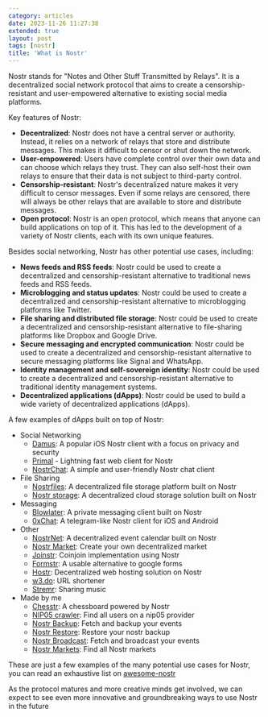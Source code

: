 ```yaml
---
category: articles
date: 2023-11-26 11:27:38
extended: true
layout: post
tags: [nostr]
title: 'What is Nostr'
---
```


Nostr stands for "Notes and Other Stuff Transmitted by Relays". It is a decentralized social network protocol that aims to create a censorship-resistant and user-empowered alternative to existing social media platforms.

<!--more-->

Key features of Nostr:

- **Decentralized**: Nostr does not have a central server or authority. Instead, it relies on a network of relays that store and distribute messages. This makes it difficult to censor or shut down the network.
- **User-empowered**: Users have complete control over their own data and can choose which relays they trust. They can also self-host their own relays to ensure that their data is not subject to third-party control.
- **Censorship-resistant**: Nostr's decentralized nature makes it very difficult to censor messages. Even if some relays are censored, there will always be other relays that are available to store and distribute messages.
- **Open protocol**: Nostr is an open protocol, which means that anyone can build applications on top of it. This has led to the development of a variety of Nostr clients, each with its own unique features.

Besides social networking, Nostr has other potential use cases, including:

- **News feeds and RSS feeds**: Nostr could be used to create a decentralized and censorship-resistant alternative to traditional news feeds and RSS feeds.
- **Microblogging and status updates**: Nostr could be used to create a decentralized and censorship-resistant alternative to microblogging platforms like Twitter.
- **File sharing and distributed file storage**: Nostr could be used to create a decentralized and censorship-resistant alternative to file-sharing platforms like Dropbox and Google Drive.
- **Secure messaging and encrypted communication**: Nostr could be used to create a decentralized and censorship-resistant alternative to secure messaging platforms like Signal and WhatsApp.
- **Identity management and self-sovereign identity**: Nostr could be used to create a decentralized and censorship-resistant alternative to traditional identity management systems.
- **Decentralized applications (dApps)**: Nostr could be used to build a wide variety of decentralized applications (dApps).

A few examples of dApps built on top of Nostr:

- Social Networking
  - [Damus](https://damus.io/): A popular iOS Nostr client with a focus on privacy and security
  - [Primal](https://primal.net/) - Lightning fast web client for Nostr
  - [NostrChat](https://nostrchat.io/): A simple and user-friendly Nostr chat client
- File Sharing
  - [Nostrfiles](https://nostrfiles.dev/): A decentralized file storage platform built on Nostr
  - [Nostr storage](https://github.com/cmdruid/nostr-storage): A decentralized cloud storage solution built on Nostr
- Messaging
  - [Blowlater](https://blowater.deno.dev/): A private messaging client built on Nostr
  - [0xChat](https://github.com/0xchat-app): A telegram-like Nostr client for iOS and Android
- Other
  - [NostrNet](https://www.nostrnet.work/): A decentralized event calendar built on Nostr
  - [Nostr Market](https://market.nostr.com/#/): Create your own decentralized market
  - [Joinstr](https://gitlab.com/1440000bytes/joinstr): Coinjoin implementation using Nostr
  - [Formstr](https://formstr.app/): A usable alternative to google forms
  - [Hostr](https://hostr.cc): Decentralized web hosting solution on Nostr
  - [w3.do](https://w3.do/): URL shortener
  - [Stremr](https://stemstr.app/): Sharing music
- Made by me
  - [Chesstr](https://chesstr.pages.dev/): A chessboard powered by Nostr
  - [NIP05 crawler](https://nostr-nip05-crawler.pages.dev/): Find all users on a nip05 provider
  - [Nostr Backup](https://nostr-backup.pages.dev/): Fetch and backup your events
  - [Nostr Restore](https://nostr-restore.pages.dev/): Restore your nostr backup
  - [Nostr Broadcast](https://nostr-broadcast.pages.dev/): Fetch and broadcast your events
  - [Nostr Markets](https://nostr-markets.pages.dev/): Find all Nostr markets

These are just a few examples of the many potential use cases for Nostr, you can read an exhaustive list on [awesome-nostr](https://github.com/aljazceru/awesome-nostr)

As the protocol matures and more creative minds get involved, we can expect to see even more innovative and groundbreaking ways to use Nostr in the future
